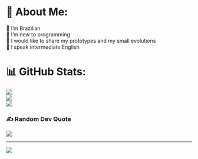 # 💫 About Me:
🔭 I’m Brazilian <br>👯 I’m new to programming<br>🤝 I would like to share my prototypes and my small evolutions<br>🌱 I speak intermediate English

# 📊 GitHub Stats:
![](https://github-readme-stats.vercel.app/api?username=TG-010&theme=gruvbox_light&hide_border=false&include_all_commits=false&count_private=false)<br/>
![](https://github-readme-streak-stats.herokuapp.com/?user=TG-010&theme=gruvbox_light&hide_border=false)<br/>
![](https://github-readme-stats.vercel.app/api/top-langs/?username=TG-010&theme=gruvbox_light&hide_border=false&include_all_commits=false&count_private=false&layout=compact)

### ✍️ Random Dev Quote
![](https://quotes-github-readme.vercel.app/api?type=horizontal&theme=radical)

---
[![](https://visitcount.itsvg.in/api?id=TG-010&icon=4&color=3)](https://visitcount.itsvg.in)

<!-- Proudly created with GPRM ( https://gprm.itsvg.in ) -->